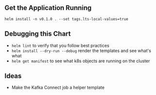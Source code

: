 ## Get the Application Running

`helm install -n v0.1.0 . --set tags.lts-local-values=true`

## Debugging this Chart

- `helm lint` to verify that you follow best practices
- `helm install --dry-run --debug` render the templates and see what's what
- `helm get manifest` to see what k8s objects are running on the cluster

## Ideas

- Make the Kafka Connect job a helper template 
